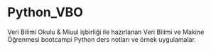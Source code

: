 # Python_VBO
Veri Bilimi Okulu &amp; Miuul işbirliği ile hazırlanan Veri Bilimi ve Makine Öğrenmesi bootcampi Python ders notları ve örnek uygulamalar.
